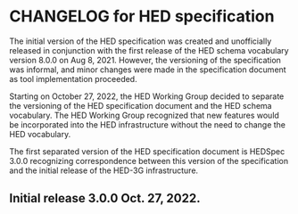
# CHANGELOG for HED specification

The initial version of the HED specification was created and unofficially released in conjunction
with the first release of the HED schema vocabulary version 8.0.0 on Aug 8, 2021. 
However, the versioning of the specification was informal, and minor changes were 
made in the specification document as tool implementation proceeded.

Starting on October 27, 2022, the HED Working Group decided to separate the versioning 
of the HED specification document and the HED schema vocabulary.
The HED Working Group recognized that new features would be incorporated into the
HED infrastructure without the need to change the HED vocabulary.

The first separated version of the HED specification document is HEDSpec 3.0.0
recognizing correspondence between this version of the specification and the initial
release of the HED-3G infrastructure.

## Initial release 3.0.0 Oct. 27, 2022.